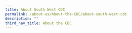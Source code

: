 ```yaml
---
title: About South West CDC
permalink: /about-us/About-the-CDC/about-south-west-cdc
description: ""
third_nav_title: About the CDC
---
```

